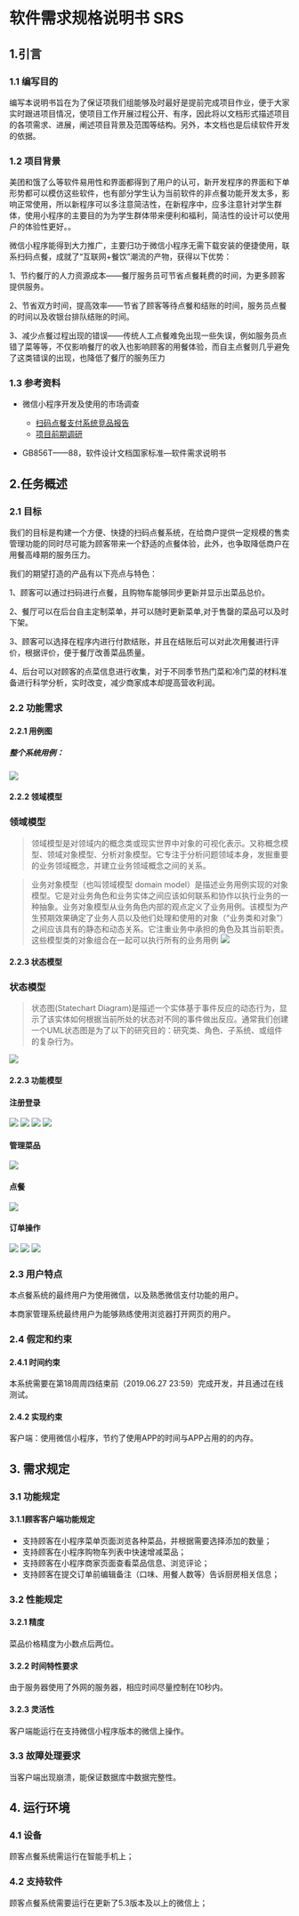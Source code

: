# 软件需求规格说明书 SRS

## 1.引言

### 1.1 编写目的

编写本说明书旨在为了保证项我们组能够及时最好是提前完成项目作业，便于大家实时跟进项目情况，使项目工作开展过程公开、有序，因此将以文档形式描述项目的各项需求、进展，阐述项目背景及范围等结构。另外，本文档也是后续软件开发的依据。

### 1.2 项目背景

美团和饿了么等软件易用性和界面都得到了用户的认可，新开发程序的界面和下单形势都可以模仿这些软件，也有部分学生认为当前软件的非点餐功能开发太多，影响正常使用，所以新程序可以多注意简洁性，在新程序中，应多注意针对学生群体，使用小程序的主要目的为为学生群体带来便利和福利，简洁性的设计可以使用户的体验性更好。。

微信小程序能得到大力推广，主要归功于微信小程序无需下载安装的便捷使用，联系扫码点餐，成就了“互联网+餐饮”潮流的产物，获得以下优势：

1、节约餐厅的人力资源成本——餐厅服务员可节省点餐耗费的时间，为更多顾客提供服务。

2、节省双方时间，提高效率——节省了顾客等待点餐和结账的时间，服务员点餐的时间以及收银台排队结账的时间。

3、减少点餐过程出现的错误——传统人工点餐难免出现一些失误，例如服务员点错了菜等等，不仅影响餐厅的收入也影响顾客的用餐体验，而自主点餐则几乎避免了这类错误的出现，也降低了餐厅的服务压力 

### 1.3 参考资料

- 微信小程序开发及使用的市场调查
  - [扫码点餐支付系统竞品报告](https://baoleme.github.io/Dashboard/documents/competitor_analyze.html)
  - [项目前期调研](https://sysu-gogo.github.io/sysu-gogo-food-docs/03-investigation)

- GB856T——88，软件设计文档国家标准—软件需求说明书

## 2.任务概述

### 2.1 目标

我们的目标是构建一个方便、快捷的扫码点餐系统，在给商户提供一定规模的售卖管理功能的同时尽可能为顾客带来一个舒适的点餐体验，此外，也争取降低商户在用餐高峰期的服务压力。 

我们的期望打造的产品有以下亮点与特色：

1、顾客可以通过扫码进行点餐，且购物车能够同步更新并显示出菜品总价。

2、餐厅可以在后台自主定制菜单，并可以随时更新菜单,对于售罄的菜品可以及时下架。

3、顾客可以选择在程序内进行付款结账，并且在结账后可以对此次用餐进行评价，根据评价，便于餐厅改善菜品质量。

4、后台可以对顾客的点菜信息进行收集，对于不同季节热门菜和冷门菜的材料准备进行科学分析，实时改变，减少商家成本却提高营收利润。

### 2.2 功能需求

#### 2.2.1 用例图

##### 整个系统用例：

![](https://github.com/uml163/UML/blob/master/report/documents/UsercaseDiagram/UsercaseDiagramIMG/用例图.png?raw=true)

#### 2.2.2 领域模型

### 领域模型
> 领域模型是对领域内的概念类或现实世界中对象的可视化表示。又称概念模型、领域对象模型、分析对象模型。它专注于分析问题领域本身，发掘重要的业务领域概念，并建立业务领域概念之间的关系。

> 业务对象模型（也叫领域模型 domain model）是描述业务用例实现的对象模型。它是对业务角色和业务实体之间应该如何联系和协作以执行业务的一种抽象。业务对象模型从业务角色内部的观点定义了业务用例。该模型为产生预期效果确定了业务人员以及他们处理和使用的对象（“业务类和对象”）之间应该具有的静态和动态关系。它注重业务中承担的角色及其当前职责。这些模型类的对象组合在一起可以执行所有的业务用例
![](DomainModel.png)


#### 2.2.3 状态模型
### 状态模型
> 状态图(Statechart Diagram)是描述一个实体基于事件反应的动态行为，显示了该实体如何根据当前所处的状态对不同的事件做出反应。通常我们创建一个UML状态图是为了以下的研究目的：研究类、角色、子系统、或组件的复杂行为。

![](订单状态图.png)

#### 2.2.3 功能模型

#### 注册登录
![](https://github.com/uml163/UML/blob/master/report/documents/System_Sequence_Diagram/管理员注册.png?raw=true)
![](https://github.com/uml163/UML/blob/master/report/documents/System_Sequence_Diagram/管理员登录.png?raw=true)
![](https://github.com/uml163/UML/blob/master/report/documents/System_Sequence_Diagram/顾客注册.png?raw=true)
![](https://github.com/uml163/UML/blob/master/report/documents/System_Sequence_Diagram/用户登录.png?raw=true)

#### 管理菜品
![](https://github.com/uml163/UML/blob/master/report/documents/System_Sequence_Diagram/商家管理菜品.png?raw=true)

#### 点餐
![](https://github.com/uml163/UML/blob/master/report/documents/System_Sequence_Diagram/顾客点餐.png?raw=true)

#### 订单操作
![](https://github.com/uml163/UML/blob/master/report/documents/System_Sequence_Diagram/顾客取消订单.png?raw=true)
![](https://github.com/uml163/UML/blob/master/report/documents/System_Sequence_Diagram/商家接受订单.png?raw=true)
![](https://github.com/uml163/UML/blob/master/report/documents/System_Sequence_Diagram/商家拒绝接单.png?raw=true)


### 2.3 用户特点

本点餐系统的最终用户为使用微信，以及熟悉微信支付功能的用户。

本商家管理系统最终用户为能够熟练使用浏览器打开网页的用户。

### 2.4 假定和约束

#### 2.4.1 时间约束

本系统需要在第18周周四结束前（2019.06.27 23:59）完成开发，并且通过在线测试。

#### 2.4.2 实现约束

客户端：使用微信小程序，节约了使用APP的时间与APP占用的的内存。

## 3. 需求规定

### 3.1 功能规定

#### 3.1.1顾客客户端功能规定

- 支持顾客在小程序菜单页面浏览各种菜品，并根据需要选择添加的数量；
- 支持顾客在小程序购物车列表中快速增减菜品；
- 支持顾客在小程序商家页面查看菜品信息、浏览评论；
- 支持顾客在提交订单前编辑备注（口味、用餐人数等）告诉厨房相关信息；


### 3.2 性能规定

#### 3.2.1 精度

菜品价格精度为小数点后两位。

#### 3.2.2 时间特性要求

由于服务器使用了外网的服务器，相应时间尽量控制在10秒内。

#### 3.2.3 灵活性

客户端能运行在支持微信小程序版本的微信上操作。

### 3.3 故障处理要求
当客户端出现崩溃，能保证数据库中数据完整性。

## 4. 运行环境

### 4.1 设备

顾客点餐系统需运行在智能手机上；

### 4.2 支持软件

顾客点餐系统需要运行在更新了5.3版本及以上的微信上；

